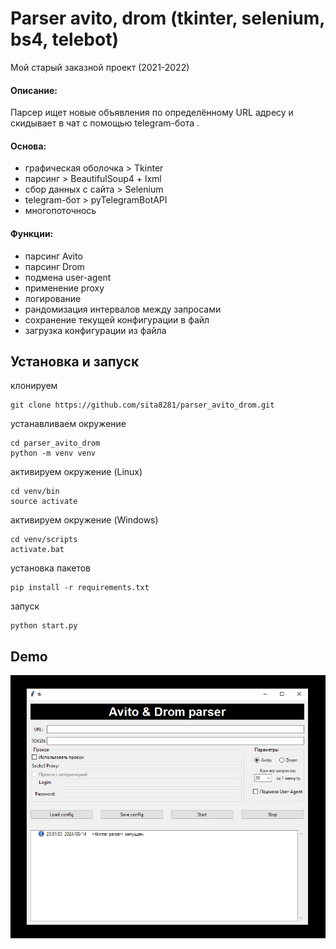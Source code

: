 # Parser avito, drom (tkinter, selenium, bs4, telebot)

Мой старый заказной проект (2021-2022)

#### Описание:
Парсер ищет новые объявления по определённому URL адресу и скидывает в чат c помощью telegram-бота .

#### Основа:
* графическая оболочка > Tkinter
* парсинг > BeautifulSoup4 + lxml
* сбор данных с сайта > Selenium
* telegram-бот > pyTelegramBotAPI
* многопоточнось

#### Функции:
* парсинг Avito
* парсинг Drom
* подмена user-agent
* применение proxy
* логирование
* рандомизация интервалов между запросами
* сохранение текущей конфигурации в файл
* загрузка конфигурации из файла

## Установка и запуск

клонируем
```
git clone https://github.com/sita8281/parser_avito_drom.git
```

устанавливаем окружение
```
cd parser_avito_drom
python -m venv venv
```

активируем окружение (Linux)
```
cd venv/bin
source activate
```

активируем окружение (Windows)
```
cd venv/scripts
activate.bat
```

установка пакетов
```
pip install -r requirements.txt
```

запуск
```
python start.py
```

## Demo

![](demo/dem.png)


